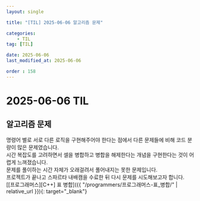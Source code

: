 ```yaml
---
layout: single

title: "[TIL] 2025-06-06 알고리즘 문제"

categories:
    - TIL
tag: [TIL]

date: 2025-06-06
last_modified_at: 2025-06-06

order : 158
---
```


# 2025-06-06 TIL

## 알고리즘 문제

명령어 별로 서로 다른 로직을 구현해주어야 한다는 점에서 다른 문제들에 비해 코드 분량이 많은 문제였습니다.  
시간 복잡도를 고려하면서 셀을 병합하고 병합을 해제한다는 개념을 구현한다는 것이 어렵게 느껴졌습니다.  
문제를 풀이하는 시간 자체가 오래걸려서 풀어내지는 못한 문제입니다.  
프로젝트가 끝나고 스파르타 내배캠을 수료한 뒤 다시 문제를 시도해보고자 합니다.  
[[프로그래머스][C++] 표 병합]({{ "/programmers/프로그래머스-표_병합/" | relative_url }}){: target="_blank"}